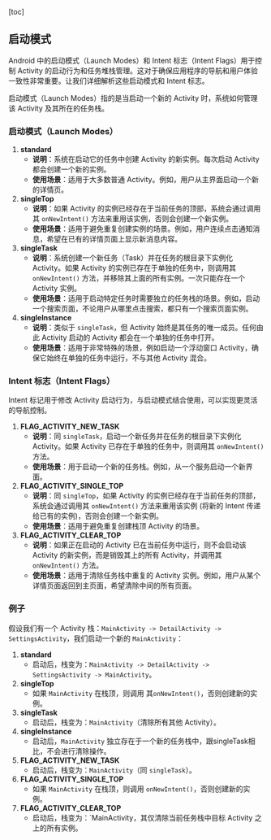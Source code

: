 [toc]

## 启动模式

Android 中的启动模式（Launch Modes）和 Intent 标志（Intent Flags）用于控制 Activity 的启动行为和任务堆栈管理。这对于确保应用程序的导航和用户体验一致性非常重要。让我们详细解析这些启动模式和 Intent 标志。

启动模式（Launch Modes）指的是当启动一个新的 Activity 时，系统如何管理该 Activity 及其所在的任务栈。



### 启动模式（Launch Modes）

1. **standard**
   - **说明**：系统在启动它的任务中创建 Activity 的新实例。每次启动 Activity 都会创建一个新的实例。
   - **使用场景**：适用于大多数普通 Activity。例如，用户从主界面启动一个新的详情页。
2. **singleTop**
   - **说明**：如果 Activity 的实例已经存在于当前任务的顶部，系统会通过调用其 `onNewIntent()` 方法来重用该实例，否则会创建一个新实例。
   - **使用场景**：适用于避免重复创建实例的场景。例如，用户连续点击通知消息，希望在已有的详情页面上显示新消息内容。
3. **singleTask**
   - **说明**：系统创建一个新任务（Task）并在任务的根目录下实例化 Activity。如果 Activity 的实例已存在于单独的任务中，则调用其 `onNewIntent()` 方法，并移除其上面的所有实例。一次只能存在一个 Activity 实例。
   - **使用场景**：适用于启动特定任务时需要独立的任务栈的场景。例如，启动一个搜索页面，不论用户从哪里点击搜索，都只有一个搜索页面实例。
4. **singleInstance**
   - **说明**：类似于 `singleTask`，但 Activity 始终是其任务的唯一成员。任何由此 Activity 启动的 Activity 都会在一个单独的任务中打开。
   - **使用场景**：适用于非常特殊的场景，例如启动一个浮动窗口 Activity，确保它始终在单独的任务中运行，不与其他 Activity 混合。

### Intent 标志（Intent Flags）

Intent 标记用于修改 Activity 启动行为，与启动模式结合使用，可以实现更灵活的导航控制。

1. **FLAG_ACTIVITY_NEW_TASK**
   - **说明**：同 `singleTask`，启动一个新任务并在任务的根目录下实例化 Activity。如果 Activity 已存在于单独的任务中，则调用其 `onNewIntent()` 方法。
   - **使用场景**：用于启动一个新的任务栈。例如，从一个服务启动一个新界面。
2. **FLAG_ACTIVITY_SINGLE_TOP**
   - **说明**：同 `singleTop`，如果 Activity 的实例已经存在于当前任务的顶部，系统会通过调用其 `onNewIntent()` 方法来重用该实例 (将新的 Intent 传递给已有的实例)，否则会创建一个新实例。
   - **使用场景**：适用于避免重复创建栈顶 Activity 的场景。
3. **FLAG_ACTIVITY_CLEAR_TOP**
   - **说明**：如果正在启动的 Activity 已在当前任务中运行，则不会启动该 Activity 的新实例，而是销毁其上的所有 Activity，并调用其 `onNewIntent()` 方法。
   - **使用场景**：适用于清除任务栈中重复的 Activity 实例。例如，用户从某个详情页面返回到主页面，希望清除中间的所有页面。

### 例子

假设我们有一个 Activity 栈：`MainActivity -> DetailActivity -> SettingsActivity`，我们启动一个新的 `MainActivity`：

1. **standard**
   - 启动后，栈变为：`MainActivity -> DetailActivity -> SettingsActivity -> MainActivity`。
2. **singleTop**
   - 如果 `MainActivity` 在栈顶，则调用 其`onNewIntent()`，否则创建新的实例。
3. **singleTask**
   - 启动后，栈变为：`MainActivity`（清除所有其他 Activity）。
4. **singleInstance**
   - 启动后，`MainActivity` 独立存在于一个新的任务栈中，跟singleTask相比，不会进行清除操作。
5. **FLAG_ACTIVITY_NEW_TASK**
   - 启动后，栈变为：`MainActivity`（同 `singleTask`）。
6. **FLAG_ACTIVITY_SINGLE_TOP**
   - 如果 `MainActivity` 在栈顶，则调用 `onNewIntent()`，否则创建新的实例。
7. **FLAG_ACTIVITY_CLEAR_TOP**
   - 启动后，栈变为：`MainActivity，其仅清除当前任务栈中目标 Activity 之上的所有实例。

